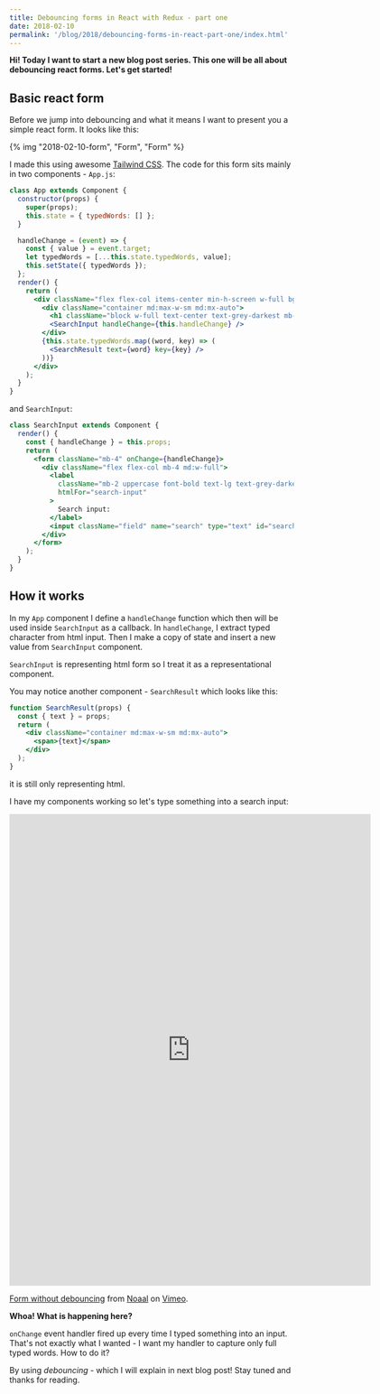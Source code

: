 ```yaml
---
title: Debouncing forms in React with Redux - part one
date: 2018-02-10
permalink: '/blog/2018/debouncing-forms-in-react-part-one/index.html'
---
```


**Hi! Today I want to start a new blog post series. This one will be all about debouncing react forms.
Let's get started!**

## Basic react form

Before we jump into debouncing and what it means I want to present you a simple react form. It looks
like this:

{% img "2018-02-10-form", "Form", "Form" %}

I made this using awesome [Tailwind CSS](https://tailwindcss.com/). The code for this form sits mainly
in two components - `App.js`:

```jsx
class App extends Component {
  constructor(props) {
    super(props);
    this.state = { typedWords: [] };
  }

  handleChange = (event) => {
    const { value } = event.target;
    let typedWords = [...this.state.typedWords, value];
    this.setState({ typedWords });
  };
  render() {
    return (
      <div className="flex flex-col items-center min-h-screen w-full bg-teal-lighter bg-repeat">
        <div className="container md:max-w-sm md:mx-auto">
          <h1 className="block w-full text-center text-grey-darkest mb-6">Debounce in React</h1>
          <SearchInput handleChange={this.handleChange} />
        </div>
        {this.state.typedWords.map((word, key) => (
          <SearchResult text={word} key={key} />
        ))}
      </div>
    );
  }
}
```

and `SearchInput`:

```jsx
class SearchInput extends Component {
  render() {
    const { handleChange } = this.props;
    return (
      <form className="mb-4" onChange={handleChange}>
        <div className="flex flex-col mb-4 md:w-full">
          <label
            className="mb-2 uppercase font-bold text-lg text-grey-darkest"
            htmlFor="search-input"
          >
            Search input:
          </label>
          <input className="field" name="search" type="text" id="search" />
        </div>
      </form>
    );
  }
}
```

## How it works

In my `App` component I define a `handleChange` function which then will be used inside `SearchInput`
as a callback. In `handleChange`, I extract typed character from html input. Then I make a copy of state
and insert a new value from `SearchInput` component.

`SearchInput` is representing html form so I treat it as a representational component.

You may notice another component - `SearchResult` which looks like this:

```jsx
function SearchResult(props) {
  const { text } = props;
  return (
    <div className="container md:max-w-sm md:mx-auto">
      <span>{text}</span>
    </div>
  );
}
```

it is still only representing html.

I have my components working so let's type something into a search input:

<iframe src="https://player.vimeo.com/video/255154770" width="640" height="836" frameborder="0" webkitallowfullscreen mozallowfullscreen allowfullscreen></iframe>
<p><a href="https://vimeo.com/255154770">Form without debouncing</a> from <a href="https://vimeo.com/user12996532">Noaal</a> on <a href="https://vimeo.com">Vimeo</a>.</p>

**Whoa! What is happening here?**

`onChange` event handler fired up every time I typed something into an
input. That's not exactly what I wanted - I want my handler to capture only full typed words. How to
do it?

By using _debouncing_ - which I will explain in next blog post! Stay tuned and thanks for reading.
